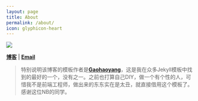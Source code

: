 ```yaml
---
layout: page
title: About
permalink: /about/
icon: glyphicon-heart
---
```


![](https://github.com/HarmonyHu/harmonyhu.github.io/raw/master/_posts/images/logo.jpg)  
 
[**博客**](http://harmonyhu.com)
| <a href="mailto:harmonyhu@foxmail.com?subject=Say Hello"><b>Email</b></a>


>特别说明该博客的模板作者是[**Gaohaoyang**](http://gaohaoyang.github.io)，这是我在众多Jekyll模板中找到的最好的一个，没有之一。之前也打算自己DIY，做一个有个性的人，可惜我不是前端工程师，做出来的东东实在是太丑，就直接借用这个模板了。感谢这位NB的同学。
